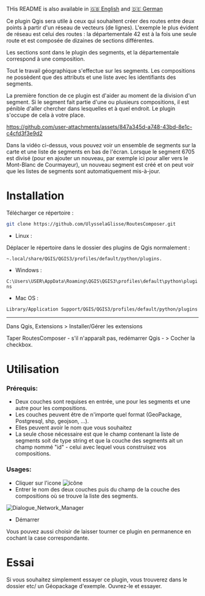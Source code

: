 THis README is also available in [:gb: English](https://github.com/UlysselaGlisse/RoutesComposer/blob/main/i18n/README-en.md) and [:de: German](https://github.com/UlysselaGlisse/RoutesComposer/blob/main/i18n/README-de.md)



Ce plugin Qgis sera utile à ceux qui souhaitent créer des routes entre deux points à partir d'un réseau de vecteurs (de lignes).
L'exemple le plus évident de réseau est celui des routes :
la départementale 42 est à la fois une seule route et est composée de dizaines de sections différentes.

Les sections sont dans le plugin des segments, et la départementale correspond à une composition.

Tout le travail géographique s'effectue sur les segments. Les compositions ne possèdent que des attributs et une liste avec les identifiants des segments.

La première fonction de ce plugin est d'aider au moment de la division d'un segment.
Si le segment fait partie d'une ou plusieurs compositions, il est pénible d'aller chercher dans lesquelles et à quel endroit.
Le plugin s'occupe de cela à votre place.


https://github.com/user-attachments/assets/847a345d-a748-43bd-8e1c-c4cfd3f3e9d2

Dans la vidéo ci-dessus, vous pouvez voir un ensemble de segments sur la carte et une liste de segments en bas de l'écran. Lorsque le segment 6705 est divisé (pour en ajouter un nouveau, par exemple ici pour aller vers le Mont-Blanc de Courmayeur), un nouveau segment est créé et on peut voir que les listes de segments sont automatiquement mis-à-jour.


# Installation

Télécharger ce répertoire :

```bash
git clone https://github.com/UlysselaGlisse/RoutesComposer.git
```

* Linux :

Déplacer le répertoire dans le dossier des plugins de Qgis normalement :

`~.local/share/QGIS/QGIS3/profiles/default/python/plugins.`

* Windows :

`C:\Users\USER\AppData\Roaming\QGIS\QGIS3\profiles\default\python\plugins`

* Mac OS :

`Library/Application Support/QGIS/QGIS3/profiles/default/python/plugins`

---


Dans Qgis, Extensions >  Installer/Gérer les extensions

Taper RoutesComposer - s'il n'apparaît pas, redémarrer Qgis - > Cocher la checkbox.

# Utilisation
### Prérequis:
* Deux couches sont requises en entrée, une pour les segments et une autre pour les compositions.
* Les couches peuvent être de n'importe quel format (GeoPackage, Postgresql, shp, geojson, ...).
* Elles peuvent avoir le nom que vous souhaitez
* La seule chose nécessaire est que le champ contenant la liste de segments soit de type string et que la couche des segments ait un champ nommé "id" - celui avec lequel vous construisez vos compositions.

### Usages:
* Cliquer sur l'icone ![icône](icons/icon.png)
* Entrer le nom des deux couches puis du champ de la couche des compositions où se trouve la liste des segments.

![Dialogue_Network_Manager](https://github.com/user-attachments/assets/a4928324-27a8-4dc0-93c9-858c212f5fee)

* Démarrer

Vous pouvez aussi choisir de laisser tourner ce plugin en permanence en cochant la case correspondante.

# Essai
Si vous souhaitez simplement essayer ce plugin, vous trouverez dans le dossier etc/ un Géopackage d'exemple.
Ouvrez-le et essayer.
